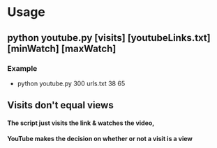 # Usage
## python youtube.py [visits] [youtubeLinks.txt] [minWatch] [maxWatch]

### Example
  * python youtube.py 300 urls.txt 38 65

## Visits don't equal views
#### The script just visits the link & watches the video,
#### YouTube makes the decision on whether or not a visit is a view
